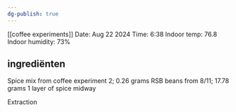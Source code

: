 ```yaml
---
dg-publish: true
---
```

[[coffee experiments]]
Date: Aug 22 2024
Time: 6:38
Indoor temp: 76.8
Indoor humidity: 73%

## ingrediënten 
Spice mix from coffee experiment 2; 0.26 grams
RSB beans from 8/11; 17.78 grams
1 layer of spice midway

Extraction